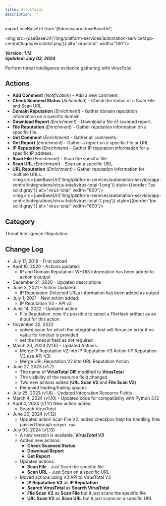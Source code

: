 ```yaml
---
title: VirusTotal
description: ''
---
```


import useBaseUrl from '@docusaurus/useBaseUrl';

<img src={useBaseUrl('/img/platform-services/automation-service/app-central/logos/virustotal.png')} alt="virustotal" width="100"/>

***Version: 1.13  
Updated: July 03, 2024***

Perform threat intelligence evidence gathering with VirusTotal.

## Actions

* **Add Comment** (*Notification*) - Add a new comment.
* **Check Scanned Status** (*Scheduled*) - Check the status of a Scan File and Scan URL.
* **Domain Reputation** (*Enrichment*) - Gather domain reputation information on a specific domain.
* **Download Report** (*Enrichment*) - Download a file of scanned report.
* **File Reputation** (*Enrichment*) - Gather reputation information on a specific file.
* **Get Comment** (*Enrichment*) - Gather all comments.
* **Get Report** (*Enrichment*) - Gather a report on a specific file or URL.
* **IP Reputation** (*Enrichment*) - Gather IP reputation information for a specific IP address.
* **Scan File** (*Enrichment*) - Scan the specific file.
* **Scan URL** (*Enrichment*) - Scan on a specific URL.
* **URL Reputation** (*Enrichment*) - Gather reputation information for multiple URLs.
  <br/><img src={useBaseUrl('/img/platform-services/automation-service/app-central/integrations/virus-total/virus-total-1.png')} style={{border:'1px solid gray'}} alt="virus-total" width="800"/>
  <br/><img src={useBaseUrl('/img/platform-services/automation-service/app-central/integrations/virus-total/virus-total-2.png')} style={{border:'1px solid gray'}} alt="virus-total" width="800"/>

## Category

Threat Intelligence-Reputation

## Change Log

* July 17, 2019 - First upload
* April 10, 2020 - Actions updated:
    + IP and Domain Reputation: WHOIS information has been added to action's output
* December 21, 2020 - Updated descriptions
* June 3, 2021 - Action Updated:
    + IP Reputation: Detected URLs information has been added as output
* July 1, 2021 - New action added:
    + IP Reputation V3 - API v3
* June 14, 2022 - Updated action
    + File Reputation: now it's possible to select a FileHash artifact as an input for this action
* November 22, 2022
    + solved issue for which the integration test will throw an error if no value for timeout is provided
    + set the timeout field as not required
* March 20, 2023 (V1.6) - Updated Actions:
    + Merge IP Reputation V2 into IP Reputation V3 Action (IP Reputation V3 use API V3)
    + Merge URL Reputation V2 into URL Reputation Action
* June 27, 2023 (v1.7)
    + The name of **VirusTotal OIF** modified to **VirusTotal**
    + The visibility of the resource field changed
    + Two new actions added (**URL Scan V2** and **File Scan V2**)
    + Removed leading/trailing spaces
* July 25, 2023 (v1.8) - Updated Integration Resource Fields
* March 4, 2024 (v1.10) - Updated code for compatibility with Python 3.12
* April 4, 2024 (v1.11) New action added:
    + Search VirusTotal
* June 20, 2024 (v1.12)
    + Updated action Scan File V2: added checkbox field for handling files passed through `output.raw`
* July 03, 2024 (v1.13)
    * A new version is available: ***VirusTotal V3***
    + Added new actions:
        - **Check Scanned Status**
        - **Download Report**
        - **Get Report**
    + Updated actions:
        - **Scan File** - Just Scan the specific file
        - **Scan URL** - Just Scan on a specific URL
    + Moved actions using V3 API to VirusTotal V3
        - **IP Reputation V3** as **IP Reputation**
        - **Search VirusTotal** as **Search VirusTotal**
        - **File Scan V2** as **Scan File** but it just scans the specific file
        - **URL Scan V2** as **Scan URL** but it just scans on a specific URL
